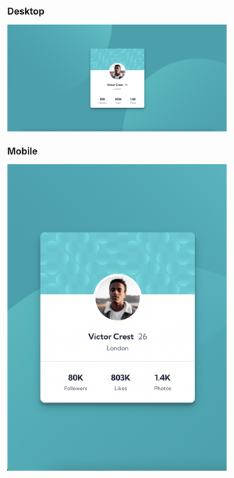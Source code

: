 ## Desktop ##

![DesktopVersion](images/finishedprofilecomponent.png)

## Mobile ##

![MobileVersion](images/finishedmobileversion.png)